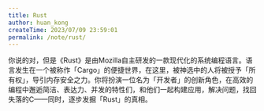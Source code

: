 ```yaml
---
title: Rust
author: huan_kong
createTime: 2023/07/09 23:59:01
permalink: /note/rust/
---
```


你说的对，但是《Rust》是由Mozilla自主研发的一款现代化的系统编程语言。语言发生在一个被称作「Cargo」的便捷世界，在这里，被神选中的人将被授予「所有权」，导引内存安全之力。你将扮演一位名为「开发者」的创新角色，在高效的编程中邂逅简洁、表达力、并发的特性们，和他们一起构建应用，解决问题，找回失落的C——同时，逐步发掘「Rust」的真相。​
